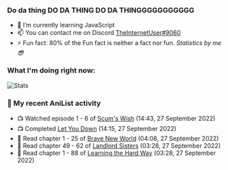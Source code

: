 ### Do da thing DO DA THING DO DA THINGGGGGGGGGGG

<!-- **TheInternetUser0/TheInternetUser0** is a ✨ _special_ ✨ repository because its `README.md` (this file) appears on your GitHub profile. -->


- 🌱 I’m currently learning JavaScript
- 📫 You can contact me on Discord [TheInternetUser#9060](https://discord.com/users/534117072796385300)
- ⚡ Fun fact: 80% of the Fun fact is neither a fact nor fun. _Statistics by me 😎_

### What I'm doing right now:
![Stats](https://discord.c99.nl/widget/theme-3/534117072796385300.png)

### 🌸 My recent AniList activity

<!-- ANILIST_ACTIVITY:start -->

-   📺 Watched episode 1 - 6 of [Scum's Wish](https://anilist.co/anime/21701) (14:43, 27 September 2022)
-   📺 Completed [Let You Down](https://anilist.co/anime/154591) (14:15, 27 September 2022)
-   📖 Read chapter 1 - 25 of [Brave New World](https://anilist.co/manga/122161) (04:08, 27 September 2022)
-   📖 Read chapter 49 - 62 of [Landlord Sisters](https://anilist.co/manga/138564) (03:28, 27 September 2022)
-   📖 Read chapter 1 - 88 of [Learning the Hard Way](https://anilist.co/manga/128976) (03:28, 27 September 2022)

<!-- ANILIST_ACTIVITY:end -->
